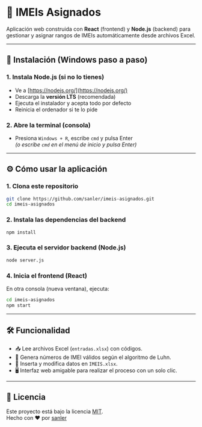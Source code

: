 # 📱 IMEIs Asignados

Aplicación web construida con **React** (frontend) y **Node.js** (backend) para gestionar y asignar rangos de IMEIs automáticamente desde archivos Excel.

---

## 🚀 Instalación (Windows paso a paso)

### 1. Instala Node.js (si no lo tienes)

- Ve a [https://nodejs.org/](https://nodejs.org/)
- Descarga la **versión LTS** (recomendada)
- Ejecuta el instalador y acepta todo por defecto
- Reinicia el ordenador si te lo pide

### 2. Abre la terminal (consola)

- Presiona `Windows + R`, escribe `cmd` y pulsa Enter  
  *(o escribe `cmd` en el menú de inicio y pulsa Enter)*

---

## ⚙️ Cómo usar la aplicación

### 1. Clona este repositorio

```bash
git clone https://github.com/sanler/imeis-asignados.git
cd imeis-asignados
```

### 2. Instala las dependencias del backend

```bash
npm install
```

### 3. Ejecuta el servidor backend (Node.js)

```bash
node server.js
```

### 4. Inicia el frontend (React)

En otra consola (nueva ventana), ejecuta:

```bash
cd imeis-asignados
npm start
```

---

## 🛠️ Funcionalidad

- 📥 Lee archivos Excel (`entradas.xlsx`) con códigos.
- 🔢 Genera números de IMEI válidos según el algoritmo de Luhn.
- 📝 Inserta y modifica datos en `IMEIS.xlsx`.
- 🖥️ Interfaz web amigable para realizar el proceso con un solo clic.

---

## 📄 Licencia

Este proyecto está bajo la licencia [MIT](https://opensource.org/licenses/MIT).  
Hecho con ❤️ por [sanler](https://github.com/sanler)
